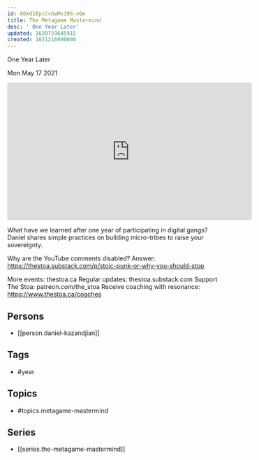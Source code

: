 ```yaml
---
id: 6OXd1EpcCvGwMx19S-vQe
title: The Metagame Mastermind
desc: ' One Year Later'
updated: 1639759645915
created: 1621216090000
---
```



 One Year Later

Mon May 17 2021

<iframe width="560" height="315" src="https://www.youtube.com/embed/ccN54bNe-OI" title="The Metagame Mastermind: One Year Later w/ Daniel Kazandjian" frameborder="0" allow="accelerometer; autoplay; clipboard-write; encrypted-media; gyroscope; picture-in-picture" allowfullscreen ></iframe>

What have we learned after one year of participating in digital gangs? Daniel shares simple practices on building micro-tribes to raise your sovereignty.

Why are the YouTube comments disabled? Answer: https://thestoa.substack.com/p/stoic-punk-or-why-you-should-stop

More events: thestoa.ca
Regular updates: thestoa.substack.com
Support The Stoa: patreon.com/the_stoa
Receive coaching with resonance: https://www.thestoa.ca/coaches

## Persons

- [[person.daniel-kazandjian]]

## Tags

- #year

## Topics

- #topics.metagame-mastermind

## Series

- [[series.the-metagame-mastermind]]

